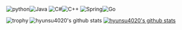 <img alt="python" src="/badge/-blue-blue"><img alt="Java" src="/badge/-yellow-yellow">
<img alt="C#" src="/badge/-orange-orange"><img alt="C++" src="/badge/-blue-blue">
<img alt="Spring" src="/badge/-yellow-yellow"><img alt="Go" src="/badge/-orange-orange">

![trophy](https://github-profile-trophy.vercel.app/?username=hyunsu4020)
![hyunsu4020's github stats](https://github-readme-stats.vercel.app/api?username=hyunsu4020&show_icons=true)
[![hyunsu4020's github stats](https://github-readme-stats.vercel.app/api/top-langs/?username=hyunsu4020&show_icons=true&hide_border=true&title_color=004386&icon_color=004386&layout=compact)](https://github.com/hyunsu4020)
